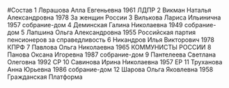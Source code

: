 #Состав
1 Лврашова Алла Евгеньевна 1961 ЛДПР
2 Викман Наталья Александровна 1978 За женщин России
3 Вилькова Лариса Ильинична 1957 собрание-дом
4 Деминская Галина Николаевна 1949 собрание-дом
5 Лапшина Ольга Александровна 1955 Российская партия пенсионеров за справедливость
6 Никандров Илья Викторович 1978 КПРФ
7 Павлова Ольга Николаевна 1965 КОММУНИСТЫ РОССИИ
8 Панова Оксана Игоревна 1987 собрание-дом
9 Пантелеева Светлана Олеговна 1992 СР
10 Савинова Ирина Николаевна 1957 ЕР
11 Труханова Анна Юрьевна 1986 собрание-дом
12 Шарова Ольга Яковлевна 1958 Гражданская Платформа

